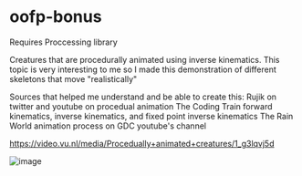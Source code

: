# oofp-bonus
Requires Proccessing library
 
Creatures that are procedurally animated using inverse kinematics.
This topic is very interesting to me so I made this demonstration of different skeletons that move "realistically"

Sources that helped me understand and be able to create this:
Rujik on twitter and youtube on procedual animation
The Coding Train forward kinematics, inverse kinematics, and fixed point inverse kinematics
The Rain World animation process on GDC youtube's channel

https://video.vu.nl/media/Procedually+animated+creatures/1_g3lqvj5d

![image](https://github.com/sirQuail/oofp-bonus/assets/4551178/0a54ac64-2147-47c1-b594-6db7a42490c3)
